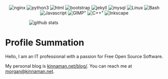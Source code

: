 <div id="badges">
<p align="center">
<img alt="nginx" src="https://img.shields.io/badge/NGINX-009639?logo=nginx&logoColor=white&style=for-the-badge" />
<img alt="python3" src="https://img.shields.io/badge/Python-3776AB?logo=python&logoColor=white&style=for-the-badge" />
<img alt="html" src="https://img.shields.io/badge/HTML-E34F26?logo=html5&logoColor=white&style=for-the-badge" />
<img alt="bootstrap" src="https://img.shields.io/badge/Bootstrap-7952B3?logo=bootstrap&logoColor=white&style=for-the-badge" />
<img alt="jekyll" src="https://img.shields.io/badge/Jekyll-CC0000?logo=jekyll&logoColor=white&style=for-the-badge" />
<img alt="mysql" src="https://img.shields.io/badge/MySQL-4479A1?logo=mysql&logoColor=white&style=for-the-badge" />
<img alt="Linux" src="https://img.shields.io/badge/Debian-A81D33?logo=debian&logoColor=white&style=for-the-badge" />
<img alt="Bash" src="https://img.shields.io/badge/Bash-4EAA25?logo=gnubash&logoColor=white&style=for-the-badge" />
<img alt="Javascript" src="https://img.shields.io/badge/JavaScript-gray?logo=javascript&logoColor=F7DF1E&style=for-the-badge" />
<!--img alt="Webpack" src="https://img.shields.io/badge/Webpack-logoColor?logo=webpack&logoColor=white&style=for-the-badge" /-->
<!--img alt=Shopify" src="https://img.shields.io/badge/Shopify-7AB55C?logo=shopify&logoColor=white&style=for-the-badge" /-->
<img alt=GIMP" src="https://img.shields.io/badge/GIMP-5C5543?logo=gimp&logoColor=white&style=for-the-badge" />
<!--img alt=Blender" src="https://img.shields.io/badge/Blender-F5792A?logo=blender&logoColor=white&style=for-the-badge" /-->
<!--img alt=React" src="https://img.shields.io/badge/React-61DAFB?logo=react&logoColor=white&style=for-the-badge" /-->
<img alt=C++" src="https://img.shields.io/badge/C++-00599C?logo=c%2b%2b&logoColor=white&style=for-the-badge" />
<img alt="Inkscape" src="https://img.shields.io/badge/Inkscape-000000?logo=inkscape&logoColor=white&style=for-the-badge" />
</p>
</div>

<img alt="github stats" style="margin-left: auto; margin-right: auto; display: block; max-width: 70%" src="https://github-readme-stats.vercel.app/api?username=kinnaman">

# Profile Summation
Hello, I am an IT professional with a passion for Free Open Source Software.

My personal blog is [kinnaman.net/blog/](https://www.kinnaman.net/blog/). You can reach me at [morgan@kinnaman.net](mailto:morgan@kinnaman.net).


